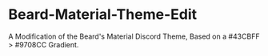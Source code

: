 # Beard-Material-Theme-Edit
A Modification of the Beard's Material Discord Theme, Based on a #43CBFF > #9708CC Gradient.
